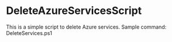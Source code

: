 # DeleteAzureServicesScript
This is a simple script to delete Azure services.
Sample command:
DeleteServices.ps1 <subscriptionName> <PatternPresentInServiceNamesToBeDeleted> <ServiceNamesToBeExcluded> 
